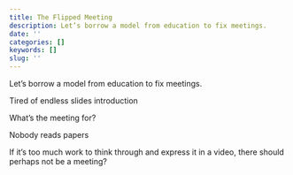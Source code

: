 ```yaml
---
title: The Flipped Meeting
description: Let’s borrow a model from education to fix meetings.
date: ''
categories: []
keywords: []
slug: ''
---
```


Let’s borrow a model from education to fix meetings.

Tired of endless slides introduction

What’s the meeting for?

Nobody reads papers

If it’s too much work to think through and express it in a video, there should perhaps not be a meeting?